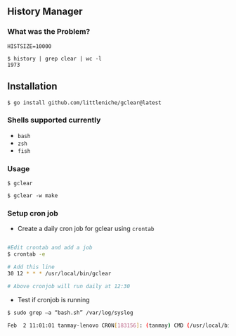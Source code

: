 ## History Manager

### What was the Problem?

`HISTSIZE=10000`

```
$ history | grep clear | wc -l
1973
```

## Installation

```
$ go install github.com/littleniche/gclear@latest
```

### Shells supported currently

- `bash`
- `zsh`
- `fish`

### Usage

```
$ gclear
```

```
$ gclear -w make
```

### Setup cron job

- Create a daily cron job for gclear using `crontab`

```bash

#Edit crontab and add a job
$ crontab -e

# Add this line 
30 12 * * * /usr/local/bin/gclear

# Above cronjob will run daily at 12:30
```
- Test if cronjob is running
```bash
$ sudo grep –a “bash.sh” /var/log/syslog

Feb  2 11:01:01 tanmay-lenovo CRON[183156]: (tanmay) CMD (/usr/local/bin/gclear)
```